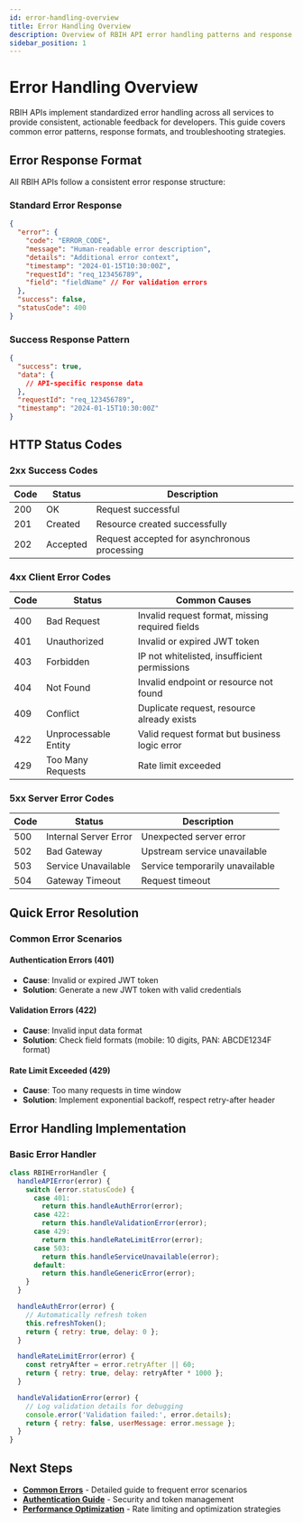 ```yaml
---
id: error-handling-overview
title: Error Handling Overview
description: Overview of RBIH API error handling patterns and response formats
sidebar_position: 1
---
```


# Error Handling Overview

RBIH APIs implement standardized error handling across all services to provide consistent, actionable feedback for developers. This guide covers common error patterns, response formats, and troubleshooting strategies.

## Error Response Format

All RBIH APIs follow a consistent error response structure:

### Standard Error Response

```json
{
  "error": {
    "code": "ERROR_CODE",
    "message": "Human-readable error description",
    "details": "Additional error context",
    "timestamp": "2024-01-15T10:30:00Z",
    "requestId": "req_123456789",
    "field": "fieldName" // For validation errors
  },
  "success": false,
  "statusCode": 400
}
```

### Success Response Pattern

```json
{
  "success": true,
  "data": {
    // API-specific response data
  },
  "requestId": "req_123456789",
  "timestamp": "2024-01-15T10:30:00Z"
}
```

## HTTP Status Codes

### 2xx Success Codes

| Code | Status | Description |
|------|--------|-------------|
| 200 | OK | Request successful |
| 201 | Created | Resource created successfully |
| 202 | Accepted | Request accepted for asynchronous processing |

### 4xx Client Error Codes

| Code | Status | Common Causes |
|------|--------|---------------|
| 400 | Bad Request | Invalid request format, missing required fields |
| 401 | Unauthorized | Invalid or expired JWT token |
| 403 | Forbidden | IP not whitelisted, insufficient permissions |
| 404 | Not Found | Invalid endpoint or resource not found |
| 409 | Conflict | Duplicate request, resource already exists |
| 422 | Unprocessable Entity | Valid request format but business logic error |
| 429 | Too Many Requests | Rate limit exceeded |

### 5xx Server Error Codes

| Code | Status | Description |
|------|--------|-------------|
| 500 | Internal Server Error | Unexpected server error |
| 502 | Bad Gateway | Upstream service unavailable |
| 503 | Service Unavailable | Service temporarily unavailable |
| 504 | Gateway Timeout | Request timeout |

## Quick Error Resolution

### Common Error Scenarios

#### Authentication Errors (401)
- **Cause**: Invalid or expired JWT token
- **Solution**: Generate a new JWT token with valid credentials

#### Validation Errors (422)
- **Cause**: Invalid input data format
- **Solution**: Check field formats (mobile: 10 digits, PAN: ABCDE1234F format)

#### Rate Limit Exceeded (429)
- **Cause**: Too many requests in time window
- **Solution**: Implement exponential backoff, respect retry-after header

## Error Handling Implementation

### Basic Error Handler

```javascript
class RBIHErrorHandler {
  handleAPIError(error) {
    switch (error.statusCode) {
      case 401:
        return this.handleAuthError(error);
      case 422:
        return this.handleValidationError(error);
      case 429:
        return this.handleRateLimitError(error);
      case 503:
        return this.handleServiceUnavailable(error);
      default:
        return this.handleGenericError(error);
    }
  }

  handleAuthError(error) {
    // Automatically refresh token
    this.refreshToken();
    return { retry: true, delay: 0 };
  }

  handleRateLimitError(error) {
    const retryAfter = error.retryAfter || 60;
    return { retry: true, delay: retryAfter * 1000 };
  }

  handleValidationError(error) {
    // Log validation details for debugging
    console.error('Validation failed:', error.details);
    return { retry: false, userMessage: error.message };
  }
}
```

## Next Steps

- **[Common Errors](./common-errors)** - Detailed guide to frequent error scenarios
- **[Authentication Guide](../authentication/authentication-overview)** - Security and token management
- **[Performance Optimization](../performance/performance-overview)** - Rate limiting and optimization strategies